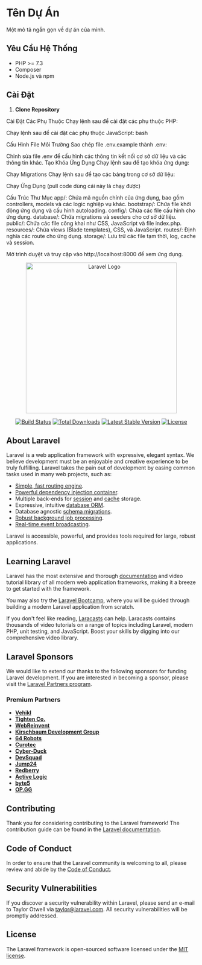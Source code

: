 # Tên Dự Án

Một mô tả ngắn gọn về dự án của mình.

## Yêu Cầu Hệ Thống

- PHP >= 7.3
- Composer
- Node.js và npm

## Cài Đặt

1. **Clone Repository**


   <!-- git clone https://github.com/hunghung12092005/project_graduate -->
   <!-- cd project -->
Cài Đặt Các Phụ Thuộc Chạy lệnh sau để cài đặt các phụ thuộc PHP:


<!-- composer install -->
Chạy lệnh sau để cài đặt các phụ thuộc JavaScript:
bash

<!-- npm install -->
Cấu Hình File Môi Trường Sao chép file .env.example thành .env:

<!-- cp .env.example .env -->
Chỉnh sửa file .env để cấu hình các thông tin kết nối cơ sở dữ liệu và các thông tin khác.
Tạo Khóa Ứng Dụng Chạy lệnh sau để tạo khóa ứng dụng:
<!-- php artisan key:generate -->

Chạy Migrations Chạy lệnh sau để tạo các bảng trong cơ sở dữ liệu:
<!-- php artisan migrate -->
Chạy Ứng Dụng (pull code dùng cái này là chạy được)
<!-- php artisan serve -->
Cấu Trúc Thư Mục
app/: Chứa mã nguồn chính của ứng dụng, bao gồm controllers, models và các logic nghiệp vụ khác.
bootstrap/: Chứa file khởi động ứng dụng và cấu hình autoloading.
config/: Chứa các file cấu hình cho ứng dụng.
database/: Chứa migrations và seeders cho cơ sở dữ liệu.
public/: Chứa các file công khai như CSS, JavaScript và file index.php.
resources/: Chứa views (Blade templates), CSS, và JavaScript.
routes/: Định nghĩa các route cho ứng dụng.
storage/: Lưu trữ các file tạm thời, log, cache và session.



Mở trình duyệt và truy cập vào http://localhost:8000 để xem ứng dụng.





<!-- mấy cái này nó có sẵn k quan tâm -->
<p align="center"><a href="https://laravel.com" target="_blank"><img src="https://raw.githubusercontent.com/laravel/art/master/logo-lockup/5%20SVG/2%20CMYK/1%20Full%20Color/laravel-logolockup-cmyk-red.svg" width="400" alt="Laravel Logo"></a></p>

<p align="center">
<a href="https://github.com/laravel/framework/actions"><img src="https://github.com/laravel/framework/workflows/tests/badge.svg" alt="Build Status"></a>
<a href="https://packagist.org/packages/laravel/framework"><img src="https://img.shields.io/packagist/dt/laravel/framework" alt="Total Downloads"></a>
<a href="https://packagist.org/packages/laravel/framework"><img src="https://img.shields.io/packagist/v/laravel/framework" alt="Latest Stable Version"></a>
<a href="https://packagist.org/packages/laravel/framework"><img src="https://img.shields.io/packagist/l/laravel/framework" alt="License"></a>
</p>

## About Laravel

Laravel is a web application framework with expressive, elegant syntax. We believe development must be an enjoyable and creative experience to be truly fulfilling. Laravel takes the pain out of development by easing common tasks used in many web projects, such as:

- [Simple, fast routing engine](https://laravel.com/docs/routing).
- [Powerful dependency injection container](https://laravel.com/docs/container).
- Multiple back-ends for [session](https://laravel.com/docs/session) and [cache](https://laravel.com/docs/cache) storage.
- Expressive, intuitive [database ORM](https://laravel.com/docs/eloquent).
- Database agnostic [schema migrations](https://laravel.com/docs/migrations).
- [Robust background job processing](https://laravel.com/docs/queues).
- [Real-time event broadcasting](https://laravel.com/docs/broadcasting).

Laravel is accessible, powerful, and provides tools required for large, robust applications.

## Learning Laravel

Laravel has the most extensive and thorough [documentation](https://laravel.com/docs) and video tutorial library of all modern web application frameworks, making it a breeze to get started with the framework.

You may also try the [Laravel Bootcamp](https://bootcamp.laravel.com), where you will be guided through building a modern Laravel application from scratch.

If you don't feel like reading, [Laracasts](https://laracasts.com) can help. Laracasts contains thousands of video tutorials on a range of topics including Laravel, modern PHP, unit testing, and JavaScript. Boost your skills by digging into our comprehensive video library.

## Laravel Sponsors

We would like to extend our thanks to the following sponsors for funding Laravel development. If you are interested in becoming a sponsor, please visit the [Laravel Partners program](https://partners.laravel.com).

### Premium Partners

- **[Vehikl](https://vehikl.com/)**
- **[Tighten Co.](https://tighten.co)**
- **[WebReinvent](https://webreinvent.com/)**
- **[Kirschbaum Development Group](https://kirschbaumdevelopment.com)**
- **[64 Robots](https://64robots.com)**
- **[Curotec](https://www.curotec.com/services/technologies/laravel/)**
- **[Cyber-Duck](https://cyber-duck.co.uk)**
- **[DevSquad](https://devsquad.com/hire-laravel-developers)**
- **[Jump24](https://jump24.co.uk)**
- **[Redberry](https://redberry.international/laravel/)**
- **[Active Logic](https://activelogic.com)**
- **[byte5](https://byte5.de)**
- **[OP.GG](https://op.gg)**

## Contributing

Thank you for considering contributing to the Laravel framework! The contribution guide can be found in the [Laravel documentation](https://laravel.com/docs/contributions).

## Code of Conduct

In order to ensure that the Laravel community is welcoming to all, please review and abide by the [Code of Conduct](https://laravel.com/docs/contributions#code-of-conduct).

## Security Vulnerabilities

If you discover a security vulnerability within Laravel, please send an e-mail to Taylor Otwell via [taylor@laravel.com](mailto:taylor@laravel.com). All security vulnerabilities will be promptly addressed.

## License

The Laravel framework is open-sourced software licensed under the [MIT license](https://opensource.org/licenses/MIT).
